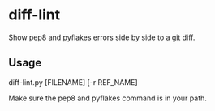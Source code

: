 diff-lint
=========

Show pep8 and pyflakes errors side by side to a git diff.

Usage
-----

diff-lint.py [FILENAME] [-r REF_NAME]

Make sure the pep8 and pyflakes command is in your path.

